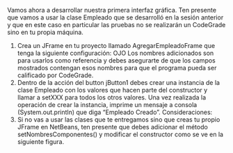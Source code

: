 Vamos ahora a desarrollar nuestra primera interfaz gráfica. Ten presente que vamos a usar la clase
Empleado que se desarrolló en la sesión anterior y que en este caso en particular las pruebas no se
realizarán un CodeGrade sino en tu propia máquina.
1. Crea un JFrame en tu proyecto llamado AgregarEmpleadoFrame que tenga la siguiente
configuración:
OJO Los nombres adicionados son para usarlos como referencia y debes asegurarte de que los
campos mostrados contengan esos nombres para que el programa pueda ser calificado por
CodeGrade.
2. Dentro de la acción del button jButton1 debes crear una instancia de la clase Empleado con los
valores que hacen parte del constructor y llamar a setXXX para todos los otros valores. Una vez
realizada la operación de crear la instancia, imprime un mensaje a consola (System.out.println)
que diga “Empleado Creado”.
Consideraciones:
1. Si no vas a usar las clases que te entregamos sino que creas tu propio JFrame en NetBeans, ten
presente que debes adicionar el método setNombresComponentes() y modificar el constructor
como se ve en la siguiente figura.